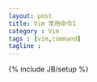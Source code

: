 ```yaml
---
layout: post
title: Vim 常用命令1
category : Vim
tags : [vim,command]
tagline : 
---
```

{% include JB/setup %}


